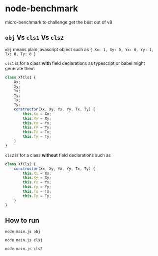 # node-benchmark
micro-benchmark to challenge get the best out of v8

## `obj` Vs `cls1` Vs `cls2`

`obj` means plain javascript object such as `{ Xx: 1, Xy: 0, Yx: 0, Yy: 1, Tx: 0, Ty: 0 }`

`cls1` is for a class **with** field declarations as typescript or babel might generate them
```javascript
class XfCls1 {
    Xx;
    Xy;
    Yx;
    Yy;
    Tx;
    Ty;
    constructor(Xx, Xy, Yx, Yy, Tx, Ty) {
        this.Xx = Xx;
        this.Xy = Xy;
        this.Yx = Yx;
        this.Yy = Yy;
        this.Tx = Tx;
        this.Ty = Ty;
    }
}
```

`cls2` is for a class **without** field declarations such as
```javascript
class XfCls2 {
    constructor(Xx, Xy, Yx, Yy, Tx, Ty) {
        this.Xx = Xx;
        this.Xy = Xy;
        this.Yx = Yx;
        this.Yy = Yy;
        this.Tx = Tx;
        this.Ty = Ty;
    }
}
```

## How to run

`node main.js obj`

`node main.js cls1`

`node main.js cls2`


